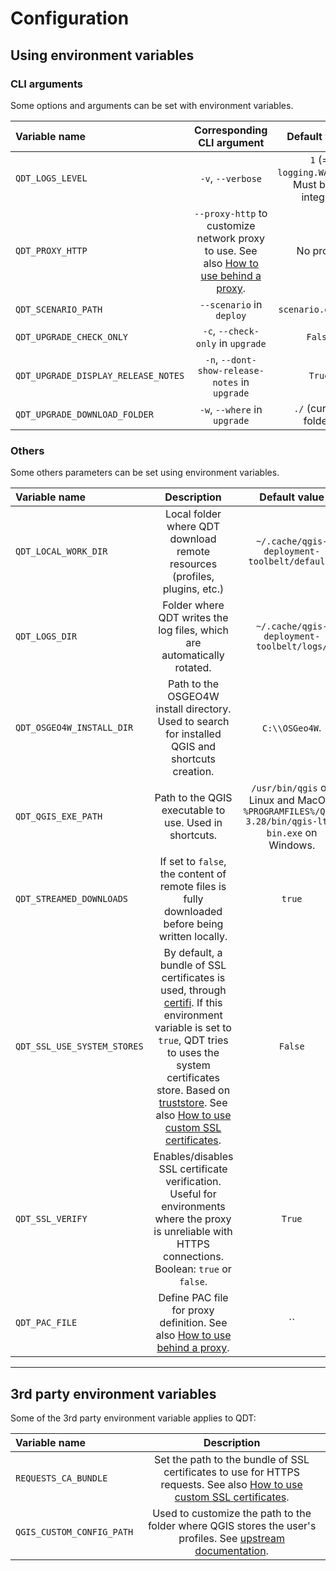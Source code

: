 # Configuration

## Using environment variables

### CLI arguments

Some options and arguments can be set with environment variables.

| Variable name                       | Corresponding CLI argument | Default value      |
| :---------------------------------- | :------------------------: | :----------------: |
| `QDT_LOGS_LEVEL`                    | `-v`, `--verbose` | `1` (= `logging.WARNING`). Must be an integer. |
| `QDT_PROXY_HTTP`                    | `--proxy-http` to customize network proxy to use. See also [How to use behind a proxy](../guides/howto_behind_proxy.md). | No proxy. |
| `QDT_SCENARIO_PATH`                 | `--scenario` in `deploy`   | `scenario.qdt.yml` |
| `QDT_UPGRADE_CHECK_ONLY`            | `-c`, `--check-only` in `upgrade`   | `False` |
| `QDT_UPGRADE_DISPLAY_RELEASE_NOTES` | `-n`, `--dont-show-release-notes` in `upgrade`   | `True` |
| `QDT_UPGRADE_DOWNLOAD_FOLDER`       | `-w`, `--where` in `upgrade`   | `./` (current folder) |

### Others

Some others parameters can be set using environment variables.

| Variable name       | Description            | Default value      |
| :------------------ | :----------------------: | :----------------: |
| `QDT_LOCAL_WORK_DIR` | Local folder where QDT download remote resources (profiles, plugins, etc.) | `~/.cache/qgis-deployment-toolbelt/default/` |
| `QDT_LOGS_DIR` | Folder where QDT writes the log files, which are automatically rotated. | `~/.cache/qgis-deployment-toolbelt/logs/` |
| `QDT_OSGEO4W_INSTALL_DIR` | Path to the OSGEO4W install directory. Used to search for installed QGIS and shortcuts creation. | `C:\\OSGeo4W`. |
| `QDT_QGIS_EXE_PATH` | Path to the QGIS executable to use. Used in shortcuts. | `/usr/bin/qgis` on Linux and MacOS, `%PROGRAMFILES%/QGIS 3.28/bin/qgis-ltr-bin.exe` on Windows. |
| `QDT_STREAMED_DOWNLOADS` | If set to `false`, the content of remote files is fully downloaded before being written locally. | `true` |
| `QDT_SSL_USE_SYSTEM_STORES` | By default, a bundle of SSL certificates is used, through [certifi](https://pypi.org/project/certifi/). If this environment variable is set to `true`, QDT tries to uses the system certificates store. Based on [truststore](https://truststore.readthedocs.io/). See also [How to use custom SSL certificates](../guides/howto_use_custom_ssl_certs.md).  | `False` |
| `QDT_SSL_VERIFY` | Enables/disables SSL certificate verification. Useful for environments where the proxy is unreliable with HTTPS connections. Boolean: `true` or `false`. | `True` |
| `QDT_PAC_FILE` | Define PAC file for proxy definition. See also [How to use behind a proxy](../guides/howto_behind_proxy.md). | `` |

----

## 3rd party environment variables

Some of the 3rd party environment variable applies to QDT:

| Variable name       | Description            |
| :------------------ | :----------------------: |
| `REQUESTS_CA_BUNDLE` | Set the path to the bundle of SSL certificates to use for HTTPS requests. See also [How to use custom SSL certificates](../guides/howto_use_custom_ssl_certs.md).  |
| `QGIS_CUSTOM_CONFIG_PATH` | Used to customize the path to the folder where QGIS stores the user's profiles. See [upstream documentation](https://docs.qgis.org/3.34/en/docs/user_manual/introduction/qgis_configuration.html#profiles-path). |
